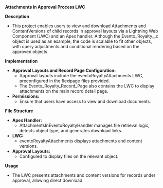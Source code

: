 **Attachments in Approval Process LWC**

**Description**
 - This project enables users to view and download Attachments and ContentVersions of child records in approval layouts via a Lightning Web Component (LWC) and an Apex handler. Although the Evento_Royalty__c object is used as an example, the code is scalable to fit other objects, with query adjustments and conditional rendering based on the approved objects.

**Implementation**
 - **Approval Layouts and Record Page Configuration:**
    - Approval layouts include the eventoRoyaltyAttachments LWC, preconfigured in the flexipage files provided.
    - The Evento_Royalty_Record_Page also contains the LWC to display attachments on the main record detail page.
  - **Permissions:**
    - Ensure that users have access to view and download documents.

**File Structure**
 - **Apex Handler:**
   - AttachmentsInEventoRoyaltyHandler manages file retrieval logic, detects object type, and generates download links.
 - **LWC:**
   - eventoRoyaltyAttachments displays attachments and content versions.
 - **Approval Layouts:**
   - Configured to display files on the relevant object.

**Usage**
 - The LWC presents attachments and content versions for records under approval, allowing direct download.
